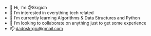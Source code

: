 - 👋 Hi, I’m @Skrgich
- 👀 I’m interested in everything tech related
- 🌱 I’m currently learning Algorithms & Data Structures and Python
- 💞️ I’m looking to collaborate on anything just to get some experience
- 📫 dadoskrgic@gmail.com
